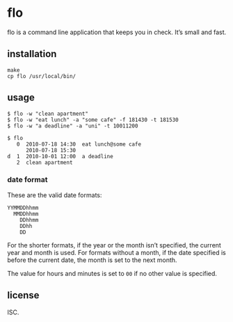 # flo

flo is a command line application that keeps you in check. It’s small and fast.

## installation

    make
    cp flo /usr/local/bin/

## usage

    $ flo -w "clean apartment"
    $ flo -w "eat lunch" -a "some cafe" -f 181430 -t 181530
    $ flo -w "a deadline" -a "uni" -t 10011200

    $ flo
       0  2010-07-18 14:30  eat lunch@some cafe
          2010-07-18 15:30
    d  1  2010-10-01 12:00  a deadline
       2  clean apartment

### date format

These are the valid date formats:

    YYMMDDhhmm
      MMDDhhmm
        DDhhmm
        DDhh
        DD

For the shorter formats, if the year or the month isn’t specified, the current
year and month is used. For formats without a month, if the date specified is
before the current date, the month is set to the next month.

The value for hours and minutes is set to `00` if no other value is specified.

## license

ISC.
